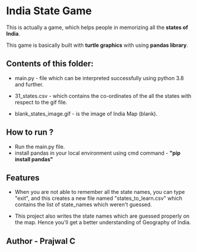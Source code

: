 # India State Game

This is actually a game, which helps people in memorizing all the **states of India**.

This game is basically built with **turtle graphics** with using **pandas library**.

## Contents of this folder:
  - main.py - file which can be interpreted successfully using python 3.8 and further.

  - 31_states.csv - which contains the co-ordinates of the all the states with respect to the gif file.

  - blank_states_image.gif - is the image of India Map (blank).


## How to run ?
- Run the main.py file.
- install pandas in your local environment using cmd command - **"pip install pandas"** 


## Features
- When you are not able to remember all the state names, you can type "exit", and this creates a new file named "states_to_learn.csv" which contains the list of state_names which weren't guessed. 

- This project also writes the state names which are guessed properly on the map. Hence you'll get a better understanding of Geography of India.


## Author - **Prajwal C**
